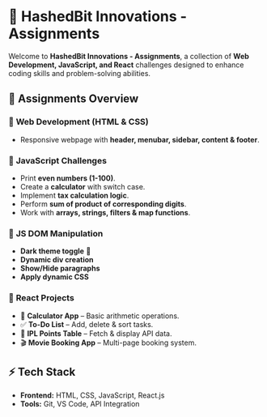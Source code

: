 # 🚀 HashedBit Innovations - Assignments  

Welcome to **HashedBit Innovations - Assignments**, a collection of **Web Development, JavaScript, and React** challenges designed to enhance coding skills and problem-solving abilities.  

## 📌 Assignments Overview  
### 🔹 **Web Development (HTML & CSS)**  
- Responsive webpage with **header, menubar, sidebar, content & footer**.  

### 🔹 **JavaScript Challenges**  
- Print **even numbers (1-100)**.  
- Create a **calculator** with switch case.  
- Implement **tax calculation logic**.  
- Perform **sum of product of corresponding digits**.  
- Work with **arrays, strings, filters & map functions**.  

### 🔹 **JS DOM Manipulation**  
- **Dark theme toggle** 🌙  
- **Dynamic div creation**  
- **Show/Hide paragraphs**  
- **Apply dynamic CSS**  

### 🔹 **React Projects**  
- 🧮 **Calculator App** – Basic arithmetic operations.  
- ✅ **To-Do List** – Add, delete & sort tasks.  
- 🏏 **IPL Points Table** – Fetch & display API data.  
- 🎬 **Movie Booking App** – Multi-page booking system.  

## ⚡ Tech Stack  
- **Frontend:** HTML, CSS, JavaScript, React.js  
- **Tools:** Git, VS Code, API Integration  


